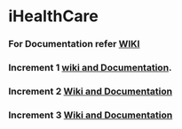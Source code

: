 # iHealthCare

### For Documentation refer <a href="https://github.com/Chaitanyaperavali/iHealthCare/wiki">WIKI</a>

### Increment 1 <a href="https://github.com/Chaitanyaperavali/iHealthCare/wiki/Increment-1">wiki and Documentation</a>.

### Increment 2 <a href="https://github.com/Chaitanyaperavali/iHealthCare/wiki/Increment-2">Wiki and Documentation</a>

### Increment 3 <a href="https://github.com/Chaitanyaperavali/iHealthCare/wiki/Increment-2">Wiki and Documentation</a>
